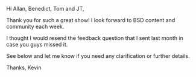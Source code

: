 Hi Allan, Benedict, Tom and JT,

Thank you for such a great show! I look forward to BSD content and community each week.

I thought I would resend the feedback question that I sent last month in case you guys missed it.

See below and let me know if you need any clarification or further details.

Thanks,
Kevin